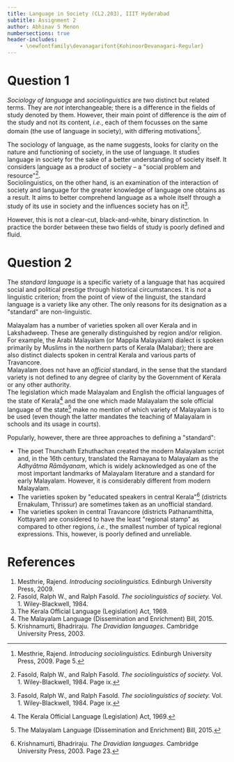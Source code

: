 ```yaml
---
title: Language in Society (CL2.203), IIIT Hyderabad
subtitle: Assignment 2
author: Abhinav S Menon
numbersections: true
header-includes:
    - \newfontfamily\devanagarifont{KohinoorDevanagari-Regular}
---
```


# Question 1
*Sociology of language* and *sociolinguistics* are two distinct but related terms. They are *not* interchangeable; there is a difference in the fields of study denoted by them. However, their main point of difference is the *aim* of the study and not its content, *i.e.*, each of them focusses on the same domain (the use of language in society), with differing motivations[^1].  

The sociology of language, as the name suggests, looks for clarity on the nature and functioning of society, in the use of language. It studies language in society for the sake of a better understanding of society itself. It considers language as a product of society – a "social problem and resource"[^2].  
Sociolinguistics, on the other hand, is an examination of the interaction of society and language for the greater knowledge of language one obtains as a result. It aims to better comprehend language as a whole itself through a study of its use in society and the influences society has on it[^2].  

However, this is not a clear-cut, black-and-white, binary distinction. In practice the border between these two fields of study is poorly defined and fluid.

[^1]: Mesthrie, Rajend. *Introducing sociolinguistics.* Edinburgh University Press, 2009. Page 5.
[^2]: Fasold, Ralph W., and Ralph Fasold. *The sociolinguistics of society.* Vol. 1. Wiley-Blackwell, 1984. Page ix.

# Question 2
The *standard language* is a specific variety of a language that has acquired social and political prestige through historical circumstances. It is *not* a linguistic criterion; from the point of view of the linguist, the standard language is a variety like any other. The only reasons for its designation as a "standard" are non-linguistic.  

Malayalam has a number of varieties spoken all over Kerala and in Lakshadweep. These are generally distinguished by region and/or religion. For example, the Arabi Malayalam (or Mappila Malayalam) dialect is spoken primarily by Muslims in the northern parts of Kerala (Malabar); there are also distinct dialects spoken in central Kerala and various parts of Travancore.  
Malayalam does not have an *official* standard, in the sense that the standard variety is not defined to any degree of clarity by the Government of Kerala or any other authority.  
The legislation which made Malayalam and English the official languages of the state of Kerala[^3] and the one which made Malayalam the sole official language of the state[^4] make no mention of which variety of Malayalam is to be used (even though the latter mandates the teaching of Malayalam in schools and its usage in courts).  

Popularly, however, there are three approaches to defining a "standard":  

* The poet Thunchath Ezhuthachan created the modern Malayalam script and, in the 16th century, translated the Ramayana to Malayalam as the *Adhyātma Rāmāyanam*, which is widely acknowledged as one of the most important landmarks of Malayalam literature and a standard for early Malayalam. However, it is considerably different from modern Malayalam.
* The varieties spoken by "educated speakers in central Kerala"[^5] (districts Ernakulam, Thrissur) are sometimes taken as an unofficial standard.
* The varieties spoken in central Travancore (districts Pathanamthitta, Kottayam) are considered to have the least "regional stamp" as compared to other regions, *i.e.*, the smallest number of typical regional expressions. This, however, is poorly defined and unreliable.

[^3]: The Kerala Official Language (Legislation) Act, 1969.
[^4]: The Malayalam Language (Dissemination and Enrichment) Bill, 2015.
[^5]: Krishnamurti, Bhadriraju. *The Dravidian languages.* Cambridge University Press, 2003. Page 23.

# References
1. Mesthrie, Rajend. *Introducing sociolinguistics.* Edinburgh University Press, 2009.
2. Fasold, Ralph W., and Ralph Fasold. *The sociolinguistics of society.* Vol. 1. Wiley-Blackwell, 1984.
3. The Kerala Official Language (Legislation) Act, 1969.
4. The Malayalam Language (Dissemination and Enrichment) Bill, 2015.
5. Krishnamurti, Bhadriraju. *The Dravidian languages.* Cambridge University Press, 2003.
